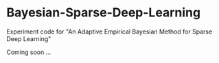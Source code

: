 # Bayesian-Sparse-Deep-Learning
Experiment code for "An Adaptive Empirical Bayesian Method for Sparse Deep Learning"


Coming soon ...
